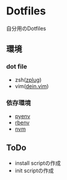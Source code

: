 # Dotfiles
自分用のDotfiles

## 環境
### dot file
- zsh([zplug](https://github.com/zplug/zplug))
- vim([dein.vim](https://github.com/Shougo/dein.vim))
### 依存環境
- [pyenv](https://github.com/yyuu/pyenv)
- [rbenv](https://github.com/rbenv/rbenv)
- [nvm](https://github.com/creationix/nvm)
## ToDo
- install scriptの作成
- init scriptの作成
